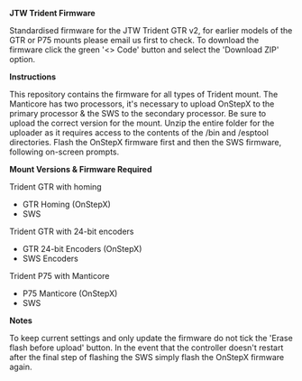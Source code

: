 **JTW Trident Firmware**

Standardised firmware for the JTW Trident GTR v2, for earlier models of the GTR or P75 mounts please email us first to check. To download the firmware click the green '<> Code' button and select the 'Download ZIP' option. 

**Instructions**

This repository contains the firmware for all types of Trident mount. The Manticore has two processors, it's necessary to upload OnStepX to the primary processor & the SWS to the secondary processor. Be sure to upload the correct version for the mount. Unzip the entire folder for the uploader as it requires access to the contents of the /bin and /esptool directories. Flash the OnStepX firmware first and then the SWS firmware, following on-screen prompts. 

**Mount Versions & Firmware Required**

Trident GTR with homing 
- GTR Homing (OnStepX)
- SWS

Trident GTR with 24-bit encoders
- GTR 24-bit Encoders (OnStepX)
- SWS Encoders
  
Trident P75 with Manticore
- P75 Manticore (OnStepX)
- SWS

**Notes**

To keep current settings and only update the firmware do not tick the 'Erase flash before upload' button. In the event that the controller doesn't restart after the final step of flashing the SWS simply flash the OnStepX firmware again. 
